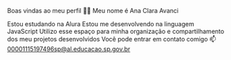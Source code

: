 Boas vindas ao meu perfil 💙💙
Meu nome é Ana Clara Avanci

Estou estudando na Alura
Estou me desenvolvendo na linguagem JavaScript
Utilizo esse espaço para minha organização e compartilhamento dos meu projetos desenvolvidos
Você pode entrar em contato comigo 📫
00001115197496sp@al.educacao.sp.gov.br
